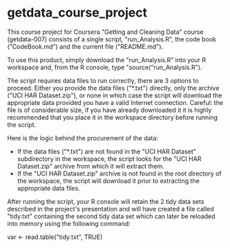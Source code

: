getdata_course_project
======================

This course project for Coursera "Getting and Cleaning Data" course (getdata-007) consists of a single script, "run_Analysis.R", the code book ("CodeBook.md") and the current file ("README.md").

To use this product, simply download the "run_Analysis.R" into your R workspace and, from the R console, type "source("run_Analysis.R").

The script requires data files to run correctly, there are 3 options to proceed. Either you provide the data files ("*.txt") directly, only the archive ("UCI HAR Dataset.zip"), or none in which case the script will download the appropriate data provided you have a valid Internet connection. Careful: the file is of considerable size, if you have already downloaded it it is highly recommended that you place it in the workspace directory before running the script.

Here is the logic behind the procurement of the data: 
- If the data files ("*.txt") are not found in the "UCI HAR Dataset" subdirectory in the workspace, the script looks for the "UCI HAR Dataset.zip" archive from which it will extract them.
- If the "UCI HAR Dataset.zip" archive is not found in the root directory of the workspace, the script will download it prior to extracting the appropriate data files.

After running the script, your R console will retain the 2 tidy data sets described in the project's presentation and will have created a file called "tidy.txt" containing the second tidy data set which can later be reloaded into memory using the following command:

var <- read.table("tidy.txt", TRUE)
